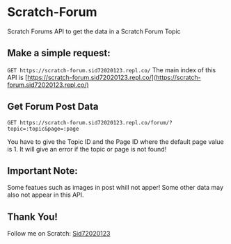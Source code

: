 # Scratch-Forum
Scratch Forums API to get the data in a Scratch Forum Topic

## Make a simple request:
```GET https://scratch-forum.sid72020123.repl.co/```
The main index of this API is [https://scratch-forum.sid72020123.repl.co/](https://scratch-forum.sid72020123.repl.co/)

## Get Forum Post Data
```GET https://scratch-forum.sid72020123.repl.co/forum/?topic=:topic&page=:page```

You have to give the Topic ID and the Page ID where the default page value is 1. It will give an error if the topic or page is not found!

## Important Note:
Some featues such as images in post whill not apper! Some other data may also not appear in this API.

## Thank You!
Follow me on Scratch: [Sid72020123](https://scratch.mit.edu/users/Sid72020123)
